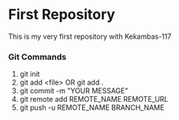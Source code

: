 # First Repository

This is my very first repository with Kekambas-117

### Git Commands
1. git init
2. git add \<file\> OR git add .
3. git commit -m "YOUR MESSAGE"
4. git remote add REMOTE_NAME REMOTE_URL
5. git push -u REMOTE_NAME BRANCH_NAME